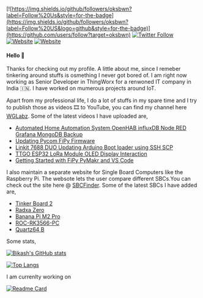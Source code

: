 [![https://img.shields.io/github/followers/oksbwn?label=Follow%20Us&style=for-the-badge](https://img.shields.io/github/followers/oksbwn?label=Follow%20US&logo=github&style=for-the-badge)](https://github.com/users/follow?target=oksbwn)
[![Twitter Follow](https://img.shields.io/twitter/follow/wglabz?logo=twitter&style=for-the-badge)](https://twitter.com/intent/follow?original_referer=https://github.com/oksbwn/oksbwn/edit/master/README.md&ref_src=twsrc%5Etfw&region=follow_link&screen_name=wglabz&tw_p=followbutton)
[![Website](https://img.shields.io/website?down_message=Offline&label=SBCFinder&logo=cloud&style=for-the-badge&up_message=Online&url=https%3A%2F%2Fsbcfinder.com)](https://sbcfinder.com)
[![Website](https://img.shields.io/website?down_message=Offline&label=Blog&logo=cloud&style=for-the-badge&up_message=Online&url=https%3A%2F%2Fwglabz.in)](https://wglabz.in)

#### Hello 🙏

Thanks for checking out my profile. A little about me, since I remeber tinkering around stuffs is osmething I never got bored of. I am right now working as Senior Developer in ThingWorx for a renwoned IT company in India :india:. I have worked on mumerous projects around IoT.

Apart from my professional life, I do a lot of stuffs in my spare time and I try to publish those as videos 🎞️ to YouTube, you can find my channel here [WGLabz](http://youtube.com/weargenius). Some of the latest videos I have uploaded are,

<!-- YOUTUBE:START -->
- [Automated Home Automation System OpenHAB influxDB Node RED Grafana MongoDB Backup](https://www.youtube.com/watch?v=T8YWnm8ow9s)
- [Updating Pycom FiPy Firmware](https://www.youtube.com/watch?v=n4vqhp7_wW0)
- [Linkit 7688 DUO Updating Arduino Boot loader using SSH SCP](https://www.youtube.com/watch?v=DVj4f2X9c64)
- [TTGO ESP32 LoRa Module OLED Display Interaction](https://www.youtube.com/watch?v=Y6GhAzgK7f8)
- [Getting Started with FiPy PyMakr and VS Code](https://www.youtube.com/watch?v=kecIftZdzzY)
<!-- YOUTUBE:END -->

I also maintain a separate website for Single Board Computers like the Raspberry Pi. The websote lets the user compare different SBCs.You can check out the site here  @ [SBCFinder](https://sbcfinder.com/home). Some of the latest SBCs I have added are,

<!-- SBCFINDER:START -->
- [Tinker Board 2](https://sbcfinder.com/tinkerboardtwo)
- [Radxa Zero](https://sbcfinder.com/radxazero)
- [Banana Pi M2 Pro](https://sbcfinder.com/bananapim2pro)
- [ROC-RK3566-PC](https://sbcfinder.com/rocrkpc)
- [Quartz64 B](https://sbcfinder.com/quartzb)
<!-- SBCFINDER:END -->

Some stats,

[![Bikash's GitHub stats](https://github-readme-stats.vercel.app/api?username=oksbwn&count_private=true&show_icons=true&)](https://github.com/anuraghazra/github-readme-stats)

[![Top Langs](https://github-readme-stats.vercel.app/api/top-langs/?username=oksbwn&layout=compact)](https://github.com/anuraghazra/github-readme-stats)

I am currenlty working on

[![Readme Card](https://github-readme-stats.vercel.app/api/pin/?username=oksbwn&repo=kafka-explorer)](https://github.com/anuraghazra/github-readme-stats)



